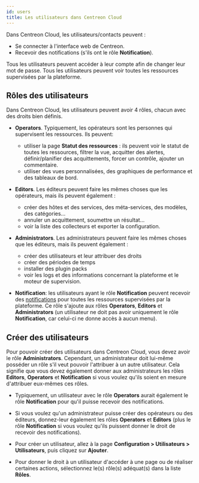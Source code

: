 ```yaml
---
id: users
title: Les utilisateurs dans Centreon Cloud
---
```


Dans Centreon Cloud, les utilisateurs/contacts peuvent :

* Se connecter à l'interface web de Centreon.
* Recevoir des notifications (s'ils ont le rôle **Notification**).

Tous les utilisateurs peuvent accéder à leur compte afin de changer leur mot de passe. Tous les utilisateurs peuvent voir toutes les ressources supervisées par la plateforme.

## Rôles des utilisateurs

Dans Centreon Cloud, les utilisateurs peuvent avoir 4 rôles, chacun avec des droits bien définis.

* **Operators**. Typiquement, les opérateurs sont les personnes qui supervisent les ressources. Ils peuvent:
  * utiliser la page **Statut des ressources** : ils peuvent voir le statut de toutes les ressources, filtrer la vue, acquitter des alertes, définir/planifier des acquittements, forcer un contrôle, ajouter un commentaire.
  * utiliser des vues personnalisées, des graphiques de performance et des tableaux de bord.

* **Editors**. Les éditeurs peuvent faire les mêmes choses que les opérateurs, mais ils peuvent également :
  * créer des hôtes et des services, des méta-services, des modèles, des catégories...
  * annuler un acquittement, soumettre un résultat...
  * voir la liste des collecteurs et exporter la configuration.

* **Administrators**. Les administrateurs peuvent faire les mêmes choses que les éditeurs, mais ils peuvent également :
  * créer des utilisateurs et leur attribuer des droits
  * créer des périodes de temps
  * installer des plugin packs
  * voir les logs et des informations concernant la plateforme et le moteur de supervision.

* **Notification**: les utilisateurs ayant le rôle **Notification** peuvent recevoir des [notifications](../alerts-notifications/notif-configuration) pour toutes les ressources supervisées par la plateforme. Ce rôle s'ajoute aux rôles **Operators**, **Editors** et **Administrators** (un utilisateur ne doit pas avoir uniquement le rôle **Notification**, car celui-ci ne donne accès à aucun menu).

## Créer des utilisateurs

Pour pouvoir créer des utilisateurs dans Centreon Cloud, vous devez avoir le rôle  **Administrators**. Cependant, un administrateur doit lui-même posséder un rôle s'il veut pouvoir l'attribuer à un autre utilisateur. Cela signifie que vous devez également donner aux administrateurs les rôles **Editors**, **Operators** et **Notification** si vous voulez qu'ils soient en mesure d'attribuer eux-mêmes ces rôles.

* Typiquement, un utilisateur avec le rôle **Operators** aurait également le rôle **Notification** pour qu'il puisse recevoir des notifications.
* Si vous voulez qu'un administrateur puisse créer des opérateurs ou des éditeurs, donnez-leur également les rôles **Operators** et **Editors** (plus le rôle **Notification** si vous voulez qu'ils puissent donner le droit de recevoir des notifications).

* Pour créer un utilisateur, allez à la page **Configuration > Utilisateurs > Utilisateurs**, puis cliquez sur **Ajouter**.
* Pour donner le droit à un utilisateur d'accéder à une page ou de réaliser certaines actions, sélectionnez le(s) rôle(s) adéquat(s) dans la liste **Rôles**.
